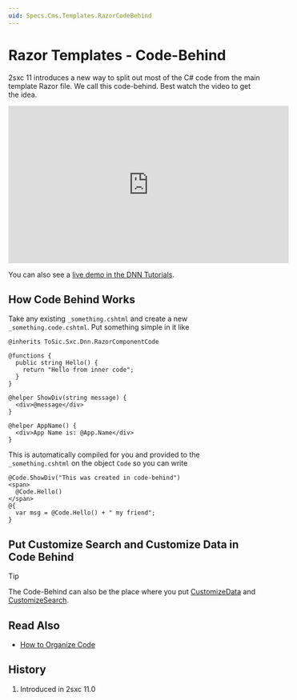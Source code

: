 ```yaml
---
uid: Specs.Cms.Templates.RazorCodeBehind
---
```

# Razor Templates - Code-Behind

2sxc 11 introduces a new way to split out most of the C# code from the main template Razor file. We call this code-behind. Best watch the video to get the idea. 

<iframe width="560" height="315" src="https://www.youtube.com/embed/wIa23gy26js" frameborder="0" allow="accelerometer; autoplay; encrypted-media; gyroscope; picture-in-picture" allowfullscreen></iframe>

You can also see a [live demo in the DNN Tutorials](https://2sxc.org/dnn-tutorials/en/razor/reuse410/page). 

## How Code Behind Works

Take any existing `_something.cshtml` and create a new `_something.code.cshtml`. Put something simple in it like 

```cshtml
@inherits ToSic.Sxc.Dnn.RazorComponentCode

@functions {
  public string Hello() {
    return "Hello from inner code";
  }
}

@helper ShowDiv(string message) {
  <div>@message</div>
}

@helper AppName() {
  <div>App Name is: @App.Name</div>
}
```

This is automatically compiled for you and provided to the `_something.cshtml` on the object `Code` so you can write

```cshtml
@Code.ShowDiv("This was created in code-behind")
<span>
  @Code.Hello()
</span>
@{
  var msg = @Code.Hello() + " my friend";
}
```

## Put Customize Search and Customize Data in Code Behind

> [!TIP]
> The Code-Behind can also be the place where you put [CustomizeData](xref:HowTo.Razor.CustomizeData) and [CustomizeSearch](xref:HowTo.Razor.CustomizeSearch).

## Read Also

* [How to Organize Code](xref:HowTo.Razor.OrganizeCode)

## History

1. Introduced in 2sxc 11.0